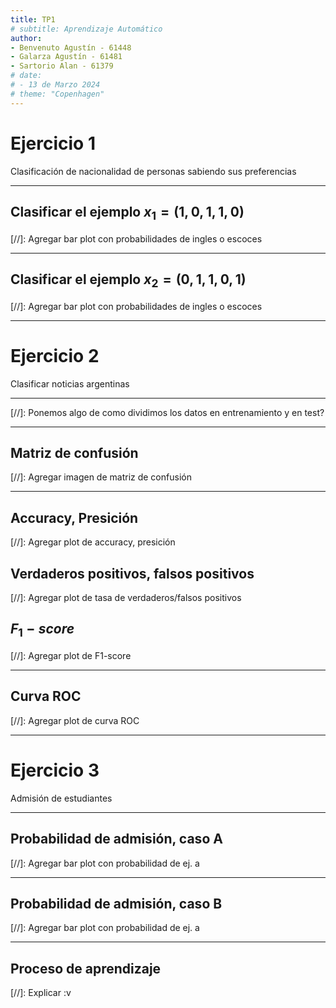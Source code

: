 ```yaml
---
title: TP1
# subtitle: Aprendizaje Automático
author:
- Benvenuto Agustín - 61448
- Galarza Agustín - 61481
- Sartorio Alan - 61379
# date:
# - 13 de Marzo 2024
# theme: "Copenhagen"
---
```


# Ejercicio 1

Clasificación de nacionalidad de personas sabiendo sus preferencias

---

## Clasificar el ejemplo $x_1 = (1, 0, 1, 1, 0)$

[//]: Agregar bar plot con probabilidades de ingles o escoces

---

## Clasificar el ejemplo $x_2 = (0, 1, 1, 0, 1)$

[//]: Agregar bar plot con probabilidades de ingles o escoces

---

# Ejercicio 2
Clasificar noticias argentinas

---

[//]: Ponemos algo de como dividimos los datos en entrenamiento y en test?

---

## Matriz de confusión

[//]: Agregar imagen de matriz de confusión

---

## Accuracy, Presición

[//]: Agregar plot de accuracy, presición

## Verdaderos positivos, falsos positivos

[//]: Agregar plot de tasa de verdaderos/falsos positivos

## $F_1-score$

[//]: Agregar plot de F1-score

---

## Curva ROC

[//]: Agregar plot de curva ROC

---

# Ejercicio 3
Admisión de estudiantes

---

## Probabilidad de admisión, caso A

[//]: Agregar bar plot con probabilidad de ej. a

---

## Probabilidad de admisión, caso B

[//]: Agregar bar plot con probabilidad de ej. a

---

## Proceso de aprendizaje

[//]: Explicar :v